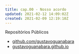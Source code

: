 ```yaml
---
title: cap.00 - Nosso acordo
updated: 2021-02-12 14:09:02Z
created: 2021-02-09 12:19:10Z
---
```


Repositórios Públicos

- [github.com/gustavoguanabara](/tmp/.mount_JoplinFVg8gf/resources/app.asar/github.com/gustavoguanabara)
- [gustavoguanabara.github.io](/tmp/.mount_JoplinFVg8gf/resources/app.asar/gustavoguanabara.github.io)